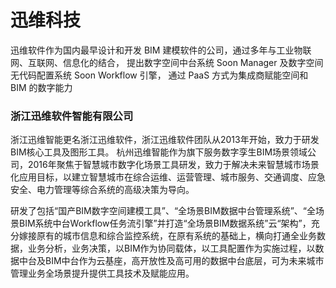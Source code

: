 # 迅维科技

迅维软件作为国内最早设计和开发 BIM 建模软件的公司，通过多年与工业物联网、互联网、信息化的结合， 提出数字空间中台系统 Soon Manager 及数字空间无代码配置系统 Soon Workflow 引擎， 通过 PaaS 方式为集成商赋能空间和 BIM 的数字能力

### 浙江迅维软件智能有限公司

浙江迅维智能更名浙江迅维软件，浙江迅维软件团队从2013年开始，致力于研发BIM核心工具及图形工具。 杭州迅维智能作为旗下服务数字孪生BIM场景领域公司，2016年聚焦于智慧城市数字化场景工具研发，致力于解决未来智慧城市场景化应用目标，以建立智慧城市在综合运维、运营管理、城市服务、交通调度、应急安全、电力管理等综合系统的高级决策为导向。

研发了包括“国产BIM数字空间建模工具”、“全场景BIM数据中台管理系统”、“全场景BIM系统中台Workflow任务流引擎”并打造“全场景BIM数据系统”云“架构”，充分嫁接原有的城市信息和综合监控系统，在原有系统的基础上，横向打通全业务数据，业务分析，业务决策，以BIM作为协同载体，以工具配置作为实施过程，以数据中台及BIM中台作为云基座，高开放性及高可用的数据中台底层，可为未来城市管理业务全场景提升提供工具技术及赋能应用。
